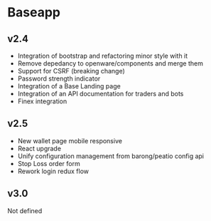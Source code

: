 # Baseapp

## v2.4

-   Integration of bootstrap and refactoring minor style with it
-   Remove depedancy to openware/components and merge them
-   Support for CSRF (breaking change)
-   Password strength indicator
-   Integration of a Base Landing page
-   Integration of an API documentation for traders and bots
-   Finex integration

## v2.5

-   New wallet page mobile responsive
-   React upgrade
-   Unify configuration management from barong/peatio config api
-   Stop Loss order form
-   Rework login redux flow

## v3.0

Not defined
